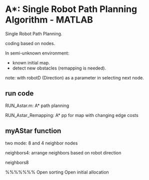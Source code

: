 # A*: Single Robot Path Planning Algorithm - MATLAB
Single Robot Path Planning.

coding based on nodes.

In semi-unknown environment:
 - known initial map.
 - detect new obstacles (remapping is needed). 

note: with robotD (Direction) as a parameter in selecting next node.

## run code

RUN_Astar.m: A* path planning

RUN_Astar_Remapping: A* pp for map with changing edge costs


## myAStar function
two mode:  8 and 4 neighbor nodes

neighbors4: arrange neighbors based on robot direction

neighbors8


%%%%%%%
Open sorting
Open initial allocation
